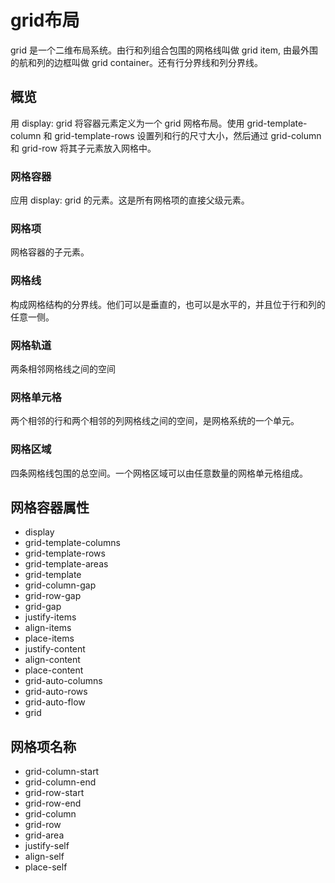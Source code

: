 # grid布局
grid 是一个二维布局系统。由行和列组合包围的网格线叫做 grid item, 由最外围的航和列的边框叫做 grid container。还有行分界线和列分界线。
## 概览
用 display: grid 将容器元素定义为一个 grid 网格布局。使用 grid-template-column 和 grid-template-rows 设置列和行的尺寸大小，然后通过 grid-column 和 grid-row 将其子元素放入网格中。
### 网格容器
应用 display: grid 的元素。这是所有网格项的直接父级元素。
### 网格项
网格容器的子元素。
### 网格线
构成网格结构的分界线。他们可以是垂直的，也可以是水平的，并且位于行和列的任意一侧。
### 网格轨道
两条相邻网格线之间的空间
### 网格单元格
两个相邻的行和两个相邻的列网格线之间的空间，是网格系统的一个单元。
### 网格区域
四条网格线包围的总空间。一个网格区域可以由任意数量的网格单元格组成。
## 网格容器属性
- display 
- grid-template-columns 
- grid-template-rows 
- grid-template-areas
- grid-template 
- grid-column-gap
- grid-row-gap 
- grid-gap 
- justify-items 
- align-items 
- place-items 
- justify-content 
- align-content 
- place-content 
- grid-auto-columns 
- grid-auto-rows 
- grid-auto-flow 
- grid
## 网格项名称
- grid-column-start 
- grid-column-end 
- grid-row-start 
- grid-row-end 
- grid-column
- grid-row 
- grid-area 
- justify-self 
- align-self 
- place-self 